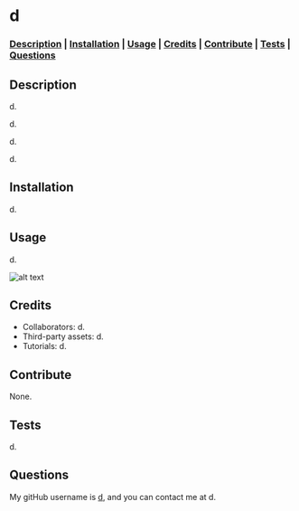 # d




### **[Description](#description) | [Installation](#installation) | [Usage](#usage) | [Credits](#credits) | [Contribute](#contribute) | [Tests](#tests) | [Questions](#questions)**

## Description

d.

d.

d.

d.

## Installation

d.

## Usage

d.

![alt text](d)

## Credits

- Collaborators: d.
- Third-party assets: d.
- Tutorials: d.



## Contribute

<!-- If you created an application or package and would like other developers to contribute to it, you can include guidelines for how to do so. The [Contributor Covenant](https://www.contributor-covenant.org/) is an industry standard, but you can always write your own if you'd prefer. -->
None.

## Tests

d.

## Questions

My gitHub username is [d](https://github.com/d), and you can contact me at d.